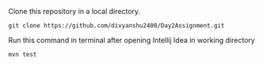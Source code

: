 

Clone this repository in a local directory.

```git clone https://github.com/divyanshu2400/Day2Assignment.git```

Run this command in terminal after opening Intellij Idea in working directory

```mvn test```
